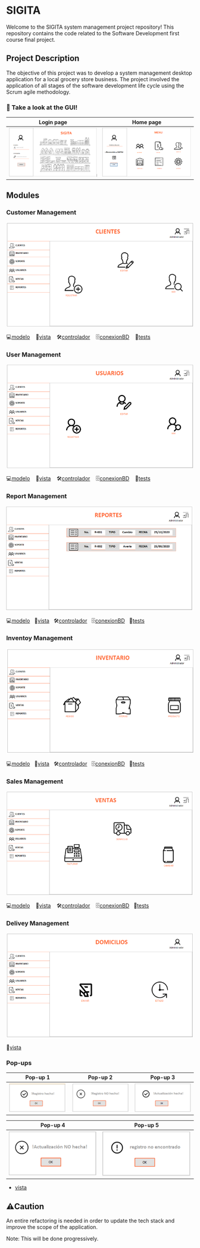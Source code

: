 # SIGITA

Welcome to the SIGITA system management project repository! This repository contains the code related to the Software Development first course final project.

## Project Description

The objective of this project was to develop a system management desktop application for a local grocery store business. The project involved the application of all stages of the software development life cycle using the Scrum agile methodology.

### 👀 Take a look at the GUI!

| Login page                    | Home page                     |
| ----------------------------- | ----------------------------- |
| ![Screenshot 1](images/1.PNG) | ![Screenshot 2](images/2.PNG) |

## Modules

### Customer Management

<p align="center">
    <img src="images/customers.PNG" alt="Description of the image">
</p>

💻[modelo](src/modeloGestionCliente) &nbsp;&nbsp; 🎨[vista](src/vistaGestionCliente) &nbsp;&nbsp; 🛠️[controlador](src/controladorGestionCliente) &nbsp;&nbsp; 🗄️[conexionBD](src/conexionBDGestionCliente) &nbsp;&nbsp; 🧪[tests](test/modeloGestionCliente)

### User Management

<p align="center">
    <img src="images/users.PNG" alt="Description of the image">
</p>

💻[modelo](src/modeloGestionUsuario) &nbsp;&nbsp; 🎨[vista](src/vistaGestionUsuario) &nbsp;&nbsp; 🛠️[controlador](src/controladorGestionUsuario) &nbsp;&nbsp; 🗄️[conexionBD](src/conexionBDGestionUsuario) &nbsp;&nbsp; 🧪[tests](test/modeloGestionUsuario)

### Report Management

<p align="center">
    <img src="images/reports.PNG" alt="Description of the image">
</p>

💻[modelo](src/modeloGestionReporte)&nbsp;&nbsp; 🎨[vista](src/vistaGestionReporte)&nbsp;&nbsp; 🛠️[controlador](src/controladorGestionReporte)&nbsp;&nbsp; 🗄️[conexionBD](src/conexionBDGestionReporte)&nbsp;&nbsp; 🧪[tests](test/modeloGestionReporte)

### Inventoy Management

<p align="center">
    <img src="images/invenmtory.PNG" alt="Description of the image">
</p>

💻[modelo](src/modeloGestionInventario)&nbsp;&nbsp; 🎨[vista](src/vistaGestionInventario)&nbsp;&nbsp; 🛠️[controlador](src/controladorGestionInventario)&nbsp;&nbsp; 🗄️[conexionBD](src/conexionBDGestionInventario)&nbsp;&nbsp; 🧪[tests](test/modeloGestionInventario)

### Sales Management

![image](images/sales.PNG)

💻[modelo](src/modeloGestionVenta) &nbsp;&nbsp; 🎨[vista](src/vistaGestionVenta) &nbsp;&nbsp; 🛠️[controlador](src/controladorGestionVenta) &nbsp;&nbsp; 🗄️[conexionBD](src/conexionBDGestionVenta)&nbsp;&nbsp; 🧪[tests](test/modeloGestionVenta)

### Delivey Management

<p align="center">
    <img src="images/delivery.PNG" alt="Description of the image">
</p>

🎨[vista](src/vistaGestionDomicilio)

### Pop-ups

| Pop-up 1                           | Pop-up 2                           | Pop-up 3                           |
| ---------------------------------- | ---------------------------------- | ---------------------------------- |
| ![Screenshot 1](images/emerg1.PNG) | ![Screenshot 2](images/emerg2.PNG) | ![Screenshot 1](images/emerg3.PNG) |

| Pop-up 4                           | Pop-up 5                           |
| ---------------------------------- | ---------------------------------- |
| ![Screenshot 2](images/emerg4.PNG) | ![Screenshot 1](images/emerg5.PNG) |

- [vista](src/vistaMensEmerg)

## ⚠️Caution

An entire refactoring is needed in order to update the tech stack and improve the scope of the application.

Note: This will be done progressively.
